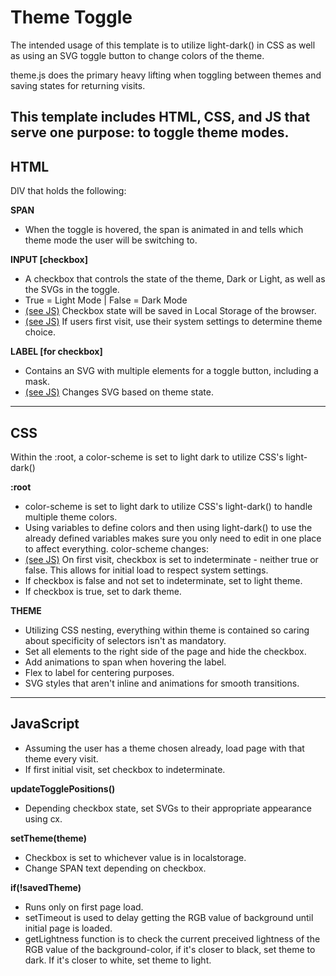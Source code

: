 # Theme Toggle

The intended usage of this template is to utilize light-dark() in CSS as well as using an SVG toggle button to change colors of the theme.

theme.js does the primary heavy lifting when toggling between themes and saving states for returning visits.

This template includes HTML, CSS, and JS that serve one purpose: to toggle theme modes.
---

## HTML
DIV that holds the following:

**SPAN**

- When the toggle is hovered, the span is animated in and tells which theme mode the user will be switching to.

**INPUT [checkbox]**
- A checkbox that controls the state of the theme, Dark or Light, as well as the SVGs in the toggle.
- True = Light Mode | False = Dark Mode
- [(see JS)](#javascript) Checkbox state will be saved in Local Storage of the browser.
- [(see JS)](#javascript) If users first visit, use their system settings to determine theme choice.

**LABEL [for checkbox]**
- Contains an SVG with multiple elements for a toggle button, including a mask.
- [(see JS)](#javascript) Changes SVG based on theme state.
---

## CSS

Within the :root, a color-scheme is set to light dark to utilize CSS's light-dark()

**:root**
- color-scheme is set to light dark to utilize CSS's light-dark() to handle multiple theme colors.
- Using variables to define colors and then using light-dark() to use the already defined variables makes sure you only need to edit in one place to affect everything.
  color-scheme changes:
- [(see JS)](#javascript) On first visit, checkbox is set to indeterminate - neither true or false. This allows for initial load to respect system settings.
- If checkbox is false and not set to indeterminate, set to light theme.
- If checkbox is true, set to dark theme.

**THEME**
- Utilizing CSS nesting, everything within theme is contained so caring about specificity of selectors isn't as mandatory.
- Set all elements to the right side of the page and hide the checkbox.
- Add animations to span when hovering the label.
- Flex to label for centering purposes.
- SVG styles that aren't inline and animations for smooth transitions.

---

## JavaScript

- Assuming the user has a theme chosen already, load page with that theme every visit.
- If first initial visit, set checkbox to indeterminate.

**updateTogglePositions()**
- Depending checkbox state, set SVGs to their appropriate appearance using cx.

**setTheme(theme)**
- Checkbox is set to whichever value is in localstorage.
- Change SPAN text depending on checkbox.

**if(!savedTheme)**
- Runs only on first page load.
- setTimeout is used to delay getting the RGB value of background until initial page is loaded.
- getLightness function is to check the current preceived lightness of the RGB value of the background-color, if it's closer to black, set theme to dark. If it's closer to white, set theme to light.
